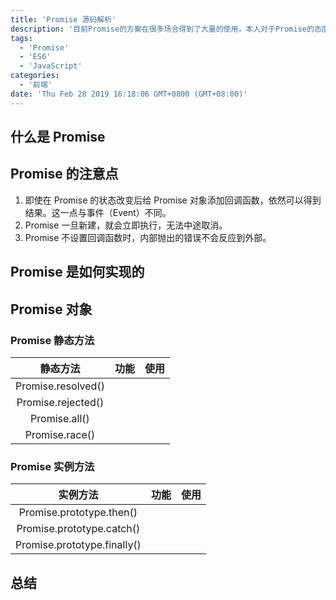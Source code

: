 ```yaml
---
title: 'Promise 源码解析'
description: '目前Promise的方案在很多场合得到了大量的使用，本人对于Promise的态度是又爱又恨。诚然，Promise解决了我们日常开发中的一些问题，但是它并不是绝对完美的，它也有适用范围。如何合理的使用它呢？今天我们来聊聊Promise的特性与源码，希望这个能帮助你更好地使用Promise。'
tags:
  - 'Promise'
  - 'ES6'
  - 'JavaScript'
categories:
  - '前端'
date: 'Thu Feb 28 2019 16:18:06 GMT+0800 (GMT+08:00)'
---
```


## 什么是 Promise

## Promise 的注意点

1. 即使在 Promise 的状态改变后给 Promise 对象添加回调函数，依然可以得到结果。这一点与事件（Event）不同。
2. Promise 一旦新建，就会立即执行，无法中途取消。
3. Promise 不设置回调函数时，内部抛出的错误不会反应到外部。

## Promise 是如何实现的

## Promise 对象

### Promise 静态方法

|      静态方法      | 功能  | 使用  |
| :----------------: | :---: | :---: |
| Promise.resolved() |       |       |
| Promise.rejected() |       |       |
|   Promise.all()    |       |       |
|   Promise.race()   |       |       |

### Promise 实例方法

|          实例方法           | 功能  | 使用  |
| :-------------------------: | :---: | :---: |
|  Promise.prototype.then()   |       |       |
|  Promise.prototype.catch()  |       |       |
| Promise.prototype.finally() |       |       |

## 总结
